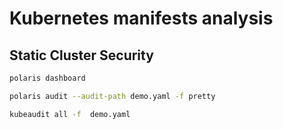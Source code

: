 # Kubernetes manifests analysis

## Static Cluster Security

```bash
polaris dashboard

polaris audit --audit-path demo.yaml -f pretty

kubeaudit all -f  demo.yaml  
```


